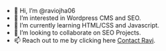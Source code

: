 - 👋 Hi, I’m @raviojha06
- 👀 I’m interested in Wordpress CMS and SEO.
- 🌱 I’m currently learning HTML/CSS and Javascript.
- 💞️ I’m looking to collaborate on SEO Projects.
- 📫 Reach out to me by clicking here <a href="https://ravoza.com/contact/">Contact Ravi</a>.

<!---
raviojha06/raviojha06 is a ✨ special ✨ repository because its `README.md` (this file) appears on your GitHub profile.
You can click the Preview link to take a look at your changes.
--->
